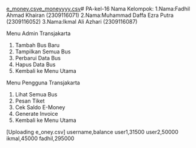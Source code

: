 [e_money.csv](https://github.com/Fadhilllak/PA-kel-16/files/13249870/e_money.csv)[e_moneyyyy.csv](https://github.com/Fadhilllak/PA-kel-16/files/13249853/e_moneyyyy.csv)# PA-kel-16
Nama Kelompok:
1.Nama:Fadhil Ahmad Khairan (2309116071)
2.Nama:Muhammad Daffa Ezra Putra (2309116052)
3.Nama:Ikmal Ali Azhari (2309116087)

Menu Admin Transjakarta
1. Tambah Bus Baru
2. Tampilkan Semua Bus
3. Perbarui Data Bus
4. Hapus Data Bus
5. Kembali ke Menu Utama

Menu Pengguna Transjakarta
1. Lihat Semua Bus
2. Pesan Tiket
3. Cek Saldo E-Money
4. Generate Invoice
5. Kembali ke Menu Utama

[Uploading e_oney.csv]
username,balance
user1,31500
user2,50000
ikmal,45000
fadhil,295000


